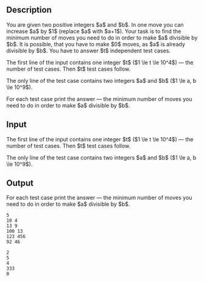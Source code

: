 ## Description

<div><p>You are given two positive integers $a$ and $b$. In one move you can increase $a$ by $1$ (replace $a$ with $a+1$). Your task is to find the minimum number of moves you need to do in order to make $a$ divisible by $b$. It is possible, that you have to make $0$ moves, as $a$ is already divisible by $b$. You have to answer $t$ independent test cases.</p></div><div class="input-specification"><p>The first line of the input contains one integer $t$ ($1 \le t \le 10^4$) — the number of test cases. Then $t$ test cases follow.</p><p>The only line of the test case contains two integers $a$ and $b$ ($1 \le a, b \le 10^9$).</p></div><div class="output-specification"><p>For each test case print the answer — the minimum number of moves you need to do in order to make $a$ divisible by $b$.</p></div>

## Input

<p>The first line of the input contains one integer $t$ ($1 \le t \le 10^4$) — the number of test cases. Then $t$ test cases follow.</p><p>The only line of the test case contains two integers $a$ and $b$ ($1 \le a, b \le 10^9$).</p>

## Output

<p>For each test case print the answer — the minimum number of moves you need to do in order to make $a$ divisible by $b$.</p>





```input1
5
10 4
13 9
100 13
123 456
92 46
```




```output1
2
5
4
333
0
```


